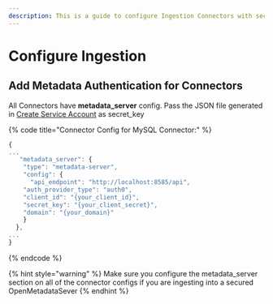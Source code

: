 ```yaml
---
description: This is a guide to configure Ingestion Connectors with security.
---
```


# Configure Ingestion

## Add Metadata Authentication for Connectors

All Connectors have **metadata\_server** config. Pass the JSON file generated in [Create Service Account](create-ingestion-service-account.md) as secret\_key

{% code title="Connector Config for MySQL Connector:" %}
```javascript
{
...
   "metadata_server": {
    "type": "metadata-server",
    "config": {
      "api_endpoint": "http://localhost:8585/api",
    "auth_provider_type": "auth0",
    "client_id": "{your_client_id}",
    "secret_key": "{your_client_secret}",
    "domain": "{your_domain}"    
    }
  },
...
}
```
{% endcode %}

{% hint style="warning" %}
Make sure you configure the metadata\_server section on all of the connector configs if you are ingesting into a secured OpenMetadataSever
{% endhint %}
